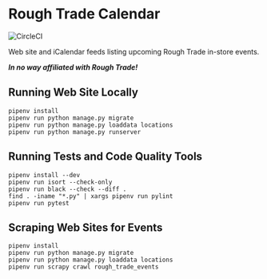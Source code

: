 # Rough Trade Calendar

![CircleCI](https://img.shields.io/circleci/build/github/craiga/rough-trade-calendar.svg)

Web site and iCalendar feeds listing upcoming Rough Trade in-store events.

***In no way affiliated with Rough Trade!***

## Running Web Site Locally

```
pipenv install
pipenv run python manage.py migrate
pipenv run python manage.py loaddata locations
pipenv run python manage.py runserver
```

## Running Tests and Code Quality Tools

```
pipenv install --dev
pipenv run isort --check-only
pipenv run black --check --diff .
find . -iname "*.py" | xargs pipenv run pylint
pipenv run pytest
```

## Scraping Web Sites for Events

```
pipenv install
pipenv run python manage.py migrate
pipenv run python manage.py loaddata locations
pipenv run scrapy crawl rough_trade_events
```
